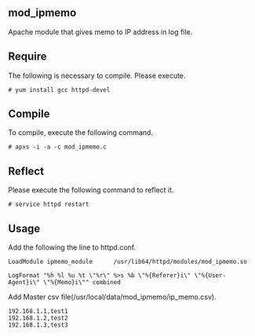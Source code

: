 ## mod_ipmemo
 Apache module that gives memo to IP address in log file.

## Require


The following is necessary to compile.
Please execute.
```
# yum install gcc httpd-devel
```

## Compile

To compile, execute the following command.
```
# apxs -i -a -c mod_ipmemo.c
```

## Reflect

Please execute the following command to reflect it.
```
# service httpd restart
```

## Usage

Add the following the line to httpd.conf.
```
LoadModule ipmemo_module      /usr/lib64/httpd/modules/mod_ipmemo.so

LogFormat "%h %l %u %t \"%r\" %>s %b \"%{Referer}i\" \"%{User-Agent}i\" \"%{Memo}i\"" combined
```

Add Master csv file(/usr/local/data/mod_ipmemo/ip_memo.csv).
```
192.168.1.1,test1
192.168.1.2,test2
192.168.1.3,test3
```

